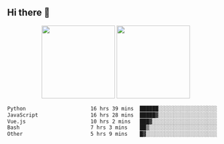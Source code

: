 ## Hi there 👋
<div align="center">
<span>  </span>
<img height="170px" src="https://github-readme-stats.vercel.app/api?username=bigQY&show_icons=true&count_private==true&v=3" /><span>        </span><img height="170px" src="https://github-readme-stats.vercel.app/api/top-langs/?username=bigQY&layout=compact&langs_count=8&v=3" />
<span>  </span>
</div>
<div align="center">

<!--START_SECTION:waka-->

```txt
Python                     16 hrs 39 mins  ██████░░░░░░░░░░░░░░░░░░░   23.46 %
JavaScript                 16 hrs 28 mins  █████▓░░░░░░░░░░░░░░░░░░░   23.22 %
Vue.js                     10 hrs 2 mins   ███▓░░░░░░░░░░░░░░░░░░░░░   14.16 %
Bash                       7 hrs 3 mins    ██▒░░░░░░░░░░░░░░░░░░░░░░   09.93 %
Other                      5 hrs 9 mins    █▓░░░░░░░░░░░░░░░░░░░░░░░   07.26 %
```

<!--END_SECTION:waka-->
</div>
